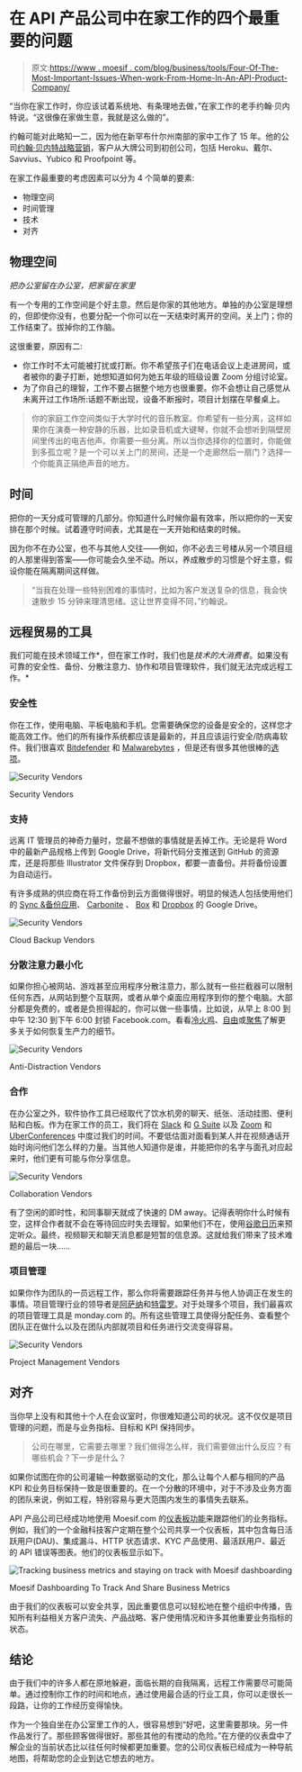 # 在 API 产品公司中在家工作的四个最重要的问题

> 原文:[https://www . moesif . com/blog/business/tools/Four-Of-The-Most-Important-Issues-When-work-From-Home-In-An-API-Product-Company/](https://www.moesif.com/blog/business/tools/Four-Of-The-Most-Important-Issues-When-Working-From-Home-In-An-API-Product-Company/)

“当你在家工作时，你应该试着系统地、有条理地去做，”在家工作的老手约翰·贝内特说。“这很像在家做生意，我就是这么做的”。

约翰可能对此略知一二，因为他在新罕布什尔州南部的家中工作了 15 年。他的公司[约翰·贝内特战略营销](https://www.bennettstrategy.com)，客户从大牌公司到初创公司，包括 Heroku、戴尔、Savvius、Yubico 和 Proofpoint 等。

在家工作最重要的考虑因素可以分为 4 个简单的要素:

*   物理空间
*   时间管理
*   技术
*   对齐

## 物理空间

*把办公室留在办公室，把家留在家里*

有一个专用的工作空间是个好主意。然后是你家的其他地方。单独的办公室是理想的，但即使你没有，也要分配一个你可以在一天结束时离开的空间。关上门；你的工作结束了。拔掉你的工作脑。

这很重要，原因有二:

*   你工作时不太可能被打扰或打断。你不希望孩子们在电话会议上走进房间，或者被你的妻子打断，她想知道如何为她五年级的班级设置 Zoom 分组讨论室。
*   为了你自己的理智，工作不要占据整个地方也很重要。你不会想让自己感觉从未离开过工作场所:话题不断出现，设备不断报时，项目计划摆在早餐桌上。

> 你的家庭工作空间类似于大学时代的音乐教室。你希望有一些分离，这样如果你在演奏一种安静的乐器，比如录音机或大键琴，你就不会想听到隔壁房间里传出的电吉他声。你需要一些分离。所以当你选择你的位置时，你能做到多孤立呢？是一个可以关上门的房间，还是一个走廊然后一扇门？选择一个你能真正隔绝声音的地方。

## 时间

把你的一天分成可管理的几部分。你知道什么时候你最有效率，所以把你的一天安排在那个时候。试着遵守时间表，尤其是在一天开始和结束的时候。

因为你不在办公室，也不与其他人交往——例如，你不必去三号楼从另一个项目组的人那里得到答案——你可能会久坐不动。所以，养成散步的习惯是个好主意，假设你能在隔离期间这样做。

> “当我在处理一些特别困难的事情时，比如为客户发送复杂的信息，我会快速散步 15 分钟来理清思绪。这让世界变得不同，”约翰说。

## 远程贸易的工具

我们可能在技术领域工作*，但在家工作时，我们也是*技术的大消费者*。如果没有可靠的安全性、备份、分散注意力、协作和项目管理软件，我们就无法完成远程工作。*

### 安全性

你在工作，使用电脑、平板电脑和手机。您需要确保您的设备是安全的，这样您才能高效工作。他们的所有操作系统都应该是最新的，并且应该运行安全/防病毒软件。我们很喜欢 [Bitdefender](https://www.bitdefender.com/) 和 [Malwarebytes](https://www.malwarebytes.com/) ，但是还有很多其他很棒的[选项](https://www.amazon.com/Safety-Net-Yourself-Phishing-Ransomware-ebook/dp/B07ZJVFMDT)。

![Security Vendors](img/a3a1dd4c75d83b98a31ad2be86c0af6e.png)

<figcaption>Security Vendors</figcaption>

### 支持

远离 IT 管理员的神奇力量时，您最不想做的事情就是丢掉工作。无论是将 Word 中的最新产品规格上传到 Google Drive，将新代码分支推送到 GitHub 的资源库，还是将那些 Illustrator 文件保存到 Dropbox，都要一直备份。并将备份设置为自动运行。

有许多成熟的供应商在将工作备份到云方面做得很好。明显的候选人包括使用他们的 [Sync &备份应用](https://www.google.com/drive/download/backup-and-sync/)、 [Carbonite](https://www.carbonite.com/) 、 [Box](https://www.box.com/) 和 [Dropbox](https://www.dropbox.com/) 的 Google Drive。

![Security Vendors](img/b401993139ac1a25c624bb5a2b001c88.png)

<figcaption>Cloud Backup Vendors</figcaption>

### 分散注意力最小化

如果你担心被网站、游戏甚至应用程序分散注意力，那么就有一些拦截器可以限制任何东西，从网站到整个互联网，或者从单个桌面应用程序到你的整个电脑。大部分都是免费的，或者是负担得起的，你可以做一些事情，比如说，从早上 8:00 到中午 12:30 到下午 6:00 封锁 Facebook.com。看看[冷火鸡](https://getcoldturkey.com)、[自由](https://freedom.to)或[聚焦](https://heyfocus.com/)了解更多关于如何恢复生产力的细节。

![Security Vendors](img/b85ff37399cb6bd2295d282308b01d07.png)

<figcaption>Anti-Distraction Vendors</figcaption>

### 合作

在办公室之外，软件协作工具已经取代了饮水机旁的聊天、纸张、活动挂图、便利贴和白板。作为在家工作的员工，我们将在 [Slack](https://slack.com/) 和 [G Suite](https://gsuite.google.com/) 以及 [Zoom](https://zoom.us/) 和 [UberConferences](https://www.uberconference.com/) 中度过我们的时间。不要低估面对面看到某人并在视频通话开始时询问他们怎么样的力量。当其他人知道你是谁，并能把你的名字与面孔对应起来时，他们更有可能与你分享信息。

![Security Vendors](img/08c618a66c0dcfbbd5627863bb07568f.png)

<figcaption>Collaboration Vendors</figcaption>

有了空闲的即时性，和同事聊天就成了快速的 DM away。记得表明你什么时候有空，这样合作者就不会在等待回应时失去理智。如果他们不在，使用[谷歌日历](https://calendar.google.com/)来预定听众。最终，视频聊天和聊天消息都是短暂的信息源。这就给我们带来了技术难题的最后一块……

### 项目管理

如果你作为团队的一员远程工作，那么你将需要跟踪任务并与他人协调正在发生的事情。项目管理行业的领导者是[阿萨纳](https://asana.com/)和[特雷罗](https://trello.com/)。对于处理多个项目，我们最喜欢的项目管理工具是 monday.com 的。所有这些管理工具使得分配任务、查看整个团队正在做什么以及在团队内部就项目和任务进行交流变得容易。

![Security Vendors](img/99641ee9cd3d297178e94d4ab6559608.png)

<figcaption>Project Management Vendors</figcaption>

## 对齐

当你早上没有和其他十个人在会议室时，你很难知道公司的状况。这不仅仅是项目管理的问题，而是与业务指标、目标和 KPI 保持同步。

> 公司在哪里，它需要去哪里？我们做得怎么样，我们需要做出什么反应？有哪些机会？下一步是什么？

如果你试图在你的公司灌输一种数据驱动的文化，那么让每个人都与相同的产品 KPI 和业务目标保持一致是很重要的。在一个分散的环境中，对于不涉及业务方面的团队来说，例如工程，特别容易与更大范围内发生的事情失去联系。

API 产品公司已经成功地使用 Moesif.com 的[仪表板功能](https://www.moesif.com/features/api-dashboards)来跟踪他们的业务指标。例如，我们的一个金融科技客户定期在整个公司共享一个仪表板，其中包含每日活跃用户(DAU)、集成漏斗、HTTP 状态请求、KYC 产品使用、最活跃用户、最近的 API 错误等图表。他们的仪表板显示如下。

![Tracking business metrics and staying on track with Moesif dashboarding](img/109dc4aed5e35f1e1c82b549ad593ef7.png)

<figcaption>Moesif Dashboarding To Track And Share Business Metrics</figcaption>

由于我们的仪表板可以安全共享，因此重要信息可以轻松地在整个组织中传播，告知所有利益相关方客户流失、产品战略、客户使用情况和许多其他重要业务指标的状态。

## 结论

由于我们中的许多人都在原地躲避，面临长期的自我隔离，远程工作需要尽可能简单。通过控制你工作的时间和地点，通过使用最合适的行业工具，你可以走很长一段路，让你的工作经历变得愉快。

作为一个独自坐在办公室里工作的人，很容易想到“好吧，这里需要那块。另一件作品发行了。那些顾客做得很好。那些其他的有搅动的危险。”在方便的仪表盘中了解企业的当前状态比以往任何时候都更加重要。您的公司仪表板已经成为一种导航地图，将帮助您的企业到达它想去的地方。